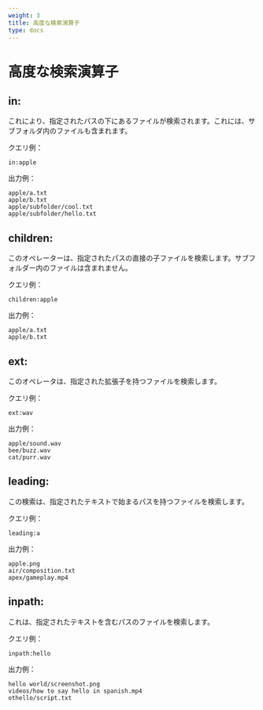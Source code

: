 ```yaml
---
weight: 3
title: 高度な検索演算子
type: docs
---
```


# 高度な検索演算子

## in:

これにより、指定されたパスの下にあるファイルが検索されます。これには、サブフォルダ内のファイルも含まれます。

クエリ例：

```
in:apple
```

出力例：

```
apple/a.txt
apple/b.txt
apple/subfolder/cool.txt
apple/subfolder/hello.txt
```

## children:

このオペレーターは、指定されたパスの直接の子ファイルを検索します。サブフォルダー内のファイルは含まれません。

クエリ例：

```
children:apple
```

出力例：

```
apple/a.txt
apple/b.txt
```

## ext:

このオペレータは、指定された拡張子を持つファイルを検索します。

クエリ例：

```
ext:wav
```

出力例：

```
apple/sound.wav
bee/buzz.wav
cat/purr.wav
```

## leading:

この検索は、指定されたテキストで始まるパスを持つファイルを検索します。

クエリ例：

```
leading:a
```

出力例：

```
apple.png
air/composition.txt
apex/gameplay.mp4
```

## inpath:

これは、指定されたテキストを含むパスのファイルを検索します。

クエリ例：

```
inpath:hello
```

出力例：

```
hello world/screenshot.png
videos/how to say hello in spanish.mp4
othello/script.txt
```
